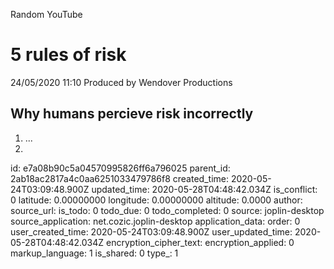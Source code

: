 Random YouTube

# 5 rules of risk 
24/05/2020 11:10 
Produced by Wendover Productions

## Why humans percieve risk incorrectly
1. ...
2. 

id: e7a08b90c5a04570995826ff6a796025
parent_id: 2ab18ac2817a4c0aa6251033479786f8
created_time: 2020-05-24T03:09:48.900Z
updated_time: 2020-05-28T04:48:42.034Z
is_conflict: 0
latitude: 0.00000000
longitude: 0.00000000
altitude: 0.0000
author: 
source_url: 
is_todo: 0
todo_due: 0
todo_completed: 0
source: joplin-desktop
source_application: net.cozic.joplin-desktop
application_data: 
order: 0
user_created_time: 2020-05-24T03:09:48.900Z
user_updated_time: 2020-05-28T04:48:42.034Z
encryption_cipher_text: 
encryption_applied: 0
markup_language: 1
is_shared: 0
type_: 1